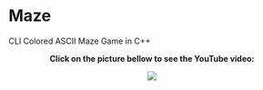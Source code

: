 
# Maze
<h>CLI Colored ASCII Maze Game in C++</h>

<div align="center">
  <p><b>Click on the picture bellow to see the YouTube video:</p></b>
  <a href="https://www.youtube.com/watch?v=2bAcb7ZJlB8"><img src="https://img.youtube.com/vi/2bAcb7ZJlB8/1.jpg"></a>
</div>
